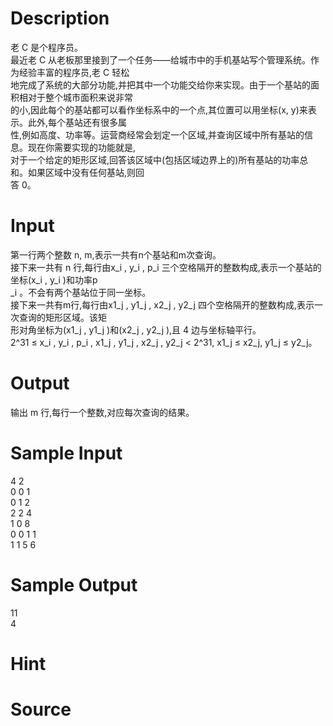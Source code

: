 
# Description

<div class="content"><div>老 C 是个程序员。    </div>
<div>最近老 C 从老板那里接到了一个任务——给城市中的手机基站写个管理系统。作为经验丰富的程序员,老 C 轻松</div>
<div>地完成了系统的大部分功能,并把其中一个功能交给你来实现。由于一个基站的面积相对于整个城市面积来说非常</div>
<div>的小,因此每个的基站都可以看作坐标系中的一个点,其位置可以用坐标(x, y)来表示。此外,每个基站还有很多属</div>
<div>性,例如高度、功率等。运营商经常会划定一个区域,并查询区域中所有基站的信息。现在你需要实现的功能就是,</div>
<div>对于一个给定的矩形区域,回答该区域中(包括区域边界上的)所有基站的功率总和。如果区域中没有任何基站,则回</div>
<div>答 0。</div>
<div></div></div>

# Input

<div class="content"><div>第一行两个整数 n, m,表示一共有n个基站和m次查询。    </div>
<div>接下来一共有 n 行,每行由x_i , y_i , p_i 三个空格隔开的整数构成,表示一个基站的坐标(x_i , y_i )和功率p</div>
<div>_i 。不会有两个基站位于同一坐标。    </div>
<div>接下来一共有m行,每行由x1_j , y1_j , x2_j , y2_j 四个空格隔开的整数构成,表示一次查询的矩形区域。该矩</div>
<div>形对角坐标为(x1_j , y1_j )和(x2_j , y2_j ),且 4 边与坐标轴平行。 </div>
<div>2^31 ≤ x_i , y_i , p_i , x1_j , y1_j , x2_j , y2_j &lt; 2^31, x1_j ≤ x2_j, y1_j ≤ y2_j。   </div>
<div></div></div>

# Output

<div class="content"><div>输出 m 行,每行一个整数,对应每次查询的结果。</div>
<div></div></div>

# Sample Input

<div class="content"><span class="sampledata">4 2<br/>
0 0 1<br/>
0 1 2<br/>
2 2 4<br/>
1 0 8<br/>
0 0 1 1<br/>
1 1 5 6</span></div>

# Sample Output

<div class="content"><span class="sampledata">11<br/>
4</span></div>

# Hint

<div class="content"><p></p></div>

# Source

<div class="content"><p><a href="problemset.php?search="></a></p></div>

